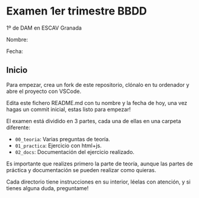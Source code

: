 # Examen 1er trimestre BBDD

1º de DAM en ESCAV Granada

Nombre:

Fecha:

## Inicio

Para empezar, crea un fork de este repositorio, clónalo en tu ordenador y abre el proyecto con VSCode.

Edita este fichero README.md con tu nombre y la fecha de hoy, una vez hagas un commit inicial, estas listo para empezar!

El examen está dividido en 3 partes, cada una de ellas en una carpeta diferente:

- `00_teoria`: Varias preguntas de teoría.
- `01_practica`: Ejercicio con html+js.
- `02_docs`: Documentación del ejercicio realizado.

Es importante que realizes primero la parte de teoría, aunque las partes de práctica y documentación se pueden realizar como quieras.

Cada directorio tiene instrucciones en su interior, léelas con atención, y si tienes alguna duda, preguntame!
